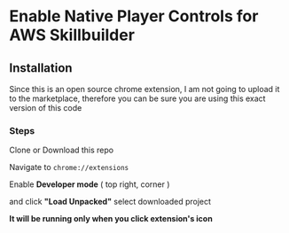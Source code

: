 # Enable Native Player Controls for AWS Skillbuilder

## Installation

Since this is an open source chrome extension, I am not going to upload it to the marketplace, therefore you can be sure you are using this exact version of this code


### Steps

Clone or Download this repo

Navigate to 
```chrome://extensions```

Enable **Developer mode** ( top right, corner ) 

and click **"Load Unpacked"** select downloaded project

**It will be running only when you click extension's icon**
